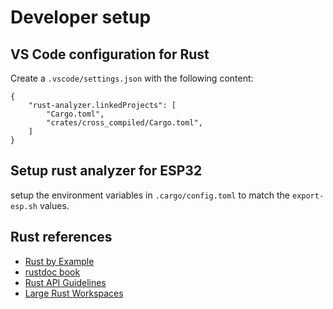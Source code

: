 # Developer setup

## VS Code configuration for Rust

Create a `.vscode/settings.json` with the following content:
````
{
    "rust-analyzer.linkedProjects": [
        "Cargo.toml",
        "crates/cross_compiled/Cargo.toml",
    ]
}
````

## Setup rust analyzer for ESP32
setup the environment variables in `.cargo/config.toml` to match the `export-esp.sh` values.

## Rust references

- [Rust by Example](https://doc.rust-lang.org/rust-by-example/index.html)
- [rustdoc book](https://doc.rust-lang.org/rustdoc/what-is-rustdoc.html)
- [Rust API Guidelines](https://rust-lang.github.io/api-guidelines/about.html)
- [Large Rust Workspaces](https://matklad.github.io/2021/08/22/large-rust-workspaces.html)